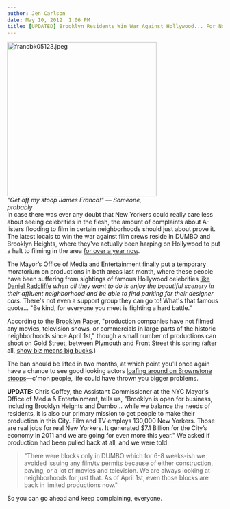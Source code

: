 ```yaml
---
author: Jen Carlson
date: May 10, 2012  1:06 PM
title: [UPDATED] Brooklyn Residents Win War Against Hollywood... For Now
---
```


<p><span class="mt-enclosure mt-enclosure-image" style="display: inline;"> </span></p><div class="image-left"> <img alt="francbk05123.jpeg" src="https://web.archive.org/web/20120511113649im_/http://gothamist.com/attachments/arts_jen/francbk05123.jpeg" width="349" height="360"> <br> <i style=" width:349px; ;display:block">&quot;Get off my stoop James Franco!&quot; &#x2014; Someone, probably</i></div> In case there was ever any doubt that New Yorkers could really care less about seeing celebrities in the flesh, the amount of complaints about A-listers flooding to film in certain neighborhoods should just about prove it. The latest locals to win the war against film crews reside in DUMBO and Brooklyn Heights, where they&apos;ve actually been harping on Hollywood to put a halt to filming in the area <a href="https://web.archive.org/web/20120511113649/http://gothamist.com/2011/04/18/dumbo_residents_still_being_held_ho.php">for over a year now</a>.<p></p>

<p>The Mayor&#x2019;s Office of Media and Entertainment finally put a temporary moratorium on productions in both areas last month, where these people have been suffering from sightings of famous Hollywood celebrities <a href="https://web.archive.org/web/20120511113649/http://gothamist.com/2012/03/19/photo_daniel_radcliffe_as_allen_gin.php">like Daniel Radcliffe</a> <em>when all they want to do is enjoy the beautiful scenery in their affluent neighborhood and be able to find parking for their designer cars</em>. There&apos;s not even a support group they can go to! What&apos;s that famous quote... &quot;Be kind, for everyone you meet is fighting a hard battle.&quot;</p>

<p>According to <a href="https://web.archive.org/web/20120511113649/http://www.brooklynpaper.com/stories/35/19/dtg_dumbomovies_2012_05_11_bk.html">the Brooklyn Paper</a>, &quot;production companies have not filmed any movies, television shows, or commercials in large parts of the historic neighborhoods since April 1st,&quot; though a small number of productions can shoot on Gold Street, between Plymouth and Front Street this spring (after all, <a href="https://web.archive.org/web/20120511113649/http://gothamist.com/2012/05/08/film_and_tv_productions_spent_over.php">show biz means big bucks</a>.) </p>

<p>The ban should be lifted in two months, at which point you&apos;ll once again have a chance to see good looking actors <a href="https://web.archive.org/web/20120511113649/http://gothamist.com/2009/08/07/good_looking_actors_infiltrate_broo.php">loafing around on Brownstone stoops</a>&#x2014;c&apos;mon people, life could have thrown you bigger problems.</p>

<p><strong>UPDATE:</strong> Chris Coffey, the Assistant Commissioner at the NYC Mayor&apos;s Office of Media &amp; Entertainment, tells us, &quot;Brooklyn is open for business, including Brooklyn Heights and Dumbo... while we balance the needs of residents, it is also our primary mission to get people to make their production in this City. Film and TV employs 130,000 New Yorkers. Those are real jobs for real New Yorkers. It generated $7.1 Billion for the City&#x2019;s economy in 2011 and we are going for even more this year.&quot; We asked if production had been pulled back at all, and we were told:</p><blockquote>&quot;There were blocks only in DUMBO which for 6-8 weeks-ish we avoided issuing any film/tv permits because of either construction, paving, or a lot of movies and television. We are always looking at neighborhoods for just that. As of April 1st, even those blocks are back in limited productions now.&quot;</blockquote> So you can go ahead and keep complaining, everyone.<p></p>